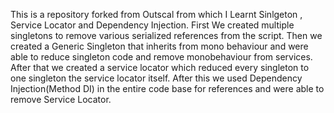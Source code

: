 This is a repository forked from Outscal from which I Learnt Sinlgeton , Service Locator and Dependency Injection.
First We created multiple singletons to remove various serialized references from the script.
Then we created a Generic Singleton that inherits from mono behaviour and were able to reduce singleton code and remove monobehaviour from services.
After that we created a service locator which reduced every singleton to one singleton the service locator itself.
After this we used Dependency Injection(Method DI) in the entire code base for references and were able to remove Service Locator.
